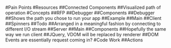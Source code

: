 #Pain Points
#Resources
##Connected Components
##Visualized path of operation
#Concepts
##RFP
##Debugger
##Components
##Debugger
##Shows the path you chose to run your app
##Example
##Main
##Client
##Spinners
##Todo
##Arranged in a meaningful fashion by connecting to different I/O stream
##Server
##Main
##Components
##Hopefully the same way we run client
##JQuery, VDOM will be replaced by renderer
##DOM Events are essentially request coming in?
#Code Work
##Actions

